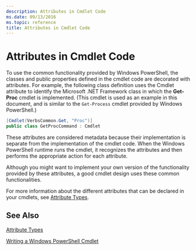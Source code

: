 ```yaml
---
description: Attributes in Cmdlet Code
ms.date: 09/13/2016
ms.topic: reference
title: Attributes in Cmdlet Code
---
```

# Attributes in Cmdlet Code

To use the common functionality provided by Windows PowerShell, the classes and public properties defined in the cmdlet code are decorated with attributes. For example, the following class definition uses the Cmdlet attribute to identify the Microsoft .NET Framework class in which the **Get-Proc** cmdlet is implemented. (This cmdlet is used as an example in this document, and is similar to the `Get-Process` cmdlet provided by Windows PowerShell.)

```csharp
[Cmdlet(VerbsCommon.Get, "Proc")]
public class GetProcCommand : Cmdlet
```

These attributes are considered metadata because their implementation is separate from the implementation of the cmdlet code. When the Windows PowerShell runtime runs the cmdlet, it recognizes the attributes and then performs the appropriate action for each attribute.

Although you might want to implement your own version of the functionality provided by these attributes, a good cmdlet design uses these common functionalities.

For more information about the different attributes that can be declared in your cmdlets, see [Attribute Types](./attribute-types.md).

## See Also

[Attribute Types](./attribute-types.md)

[Writing a Windows PowerShell Cmdlet](./writing-a-windows-powershell-cmdlet.md)
